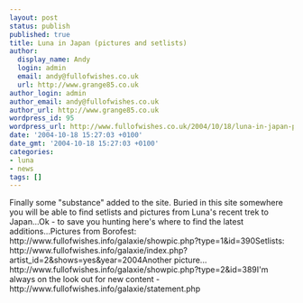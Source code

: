 ```yaml
---
layout: post
status: publish
published: true
title: Luna in Japan (pictures and setlists)
author:
  display_name: Andy
  login: admin
  email: andy@fullofwishes.co.uk
  url: http://www.grange85.co.uk
author_login: admin
author_email: andy@fullofwishes.co.uk
author_url: http://www.grange85.co.uk
wordpress_id: 95
wordpress_url: http://www.fullofwishes.co.uk/2004/10/18/luna-in-japan-pictures-and-setlists/
date: '2004-10-18 15:27:03 +0100'
date_gmt: '2004-10-18 15:27:03 +0100'
categories:
- luna
- news
tags: []
---
```

<p>Finally some "substance" added to the site. Buried in this site somewhere you will be able to find setlists and pictures from Luna's recent trek to Japan...Ok - to save you hunting here's where to find the latest additions...Pictures from Borofest: http://www.fullofwishes.info/galaxie/showpic.php?type=1&amp;id=390Setlists: http://www.fullofwishes.info/galaxie/index.php?artist_id=2&amp;shows=yes&amp;year=2004Another picture... http://www.fullofwishes.info/galaxie/showpic.php?type=2&amp;id=389I'm always on the look out for new content - http://www.fullofwishes.info/galaxie/statement.php</p>
